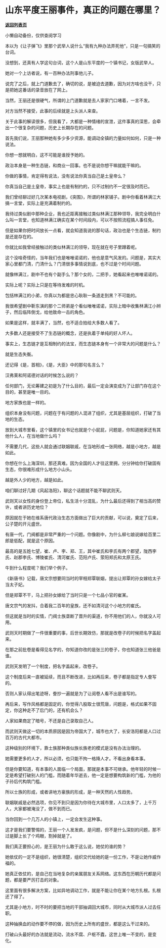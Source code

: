# 山东平度王丽事件，真正的问题在哪里？

[**返回列表页**](/gzh/记忆承载)

小懒自动备份，仅供查阅学习

本以为《让子弹飞》里那个武举人说什么“我有九种办法弄死他”，只是一句搞笑的台词。  

  

没想到，还真有人学这句台词，这个人是山东平度的一个镇书记，女版武举人。

  

她对一个上访者说，有一百种办法刑事他儿子。

  

说完了之后，就上门道歉去了，确切的说，是被迫去道歉，因为对方啥也没干，只是把她这番话的录音放在了网上。

  

当然，王丽还是很硬气，所谓的上门道歉就是去人家家门口堵着，一言不发。

  

对方当然不接受，此事的后续就是上头派人来查。  

  

关于此事的解读很多，但我看了，大都是一种情绪的宣泄，这件事真的深思，会牵出一个很复杂的问题，历史上长期存在的问题。  

  

首先我们说，王丽那种她有多少多少资源，能调动全镇的力量如何如何，只是一种说法。  

  

你想一想就明白，这不可能是谁授予她的。  

  

政治本身是一种生态链，和商业一回事。也不是说你想干嘛就能干嘛的。  

  

你做的事情，肯定得有说法，没有说法你真当自己是土皇帝么？  

  

你真当自己是土皇帝，事实上也是有制约的，只不过制约不一定很及时而已。  

  

我们曾经聊过好几次某本电视剧，《突围》，所谓的林家铺子。剧中你看着林满江大搞一言堂，实际上是充满着制约的。  

  

我待过类似剧中那种企业，我也近距离接触过类似林满江那种领导，我完全明白什么叫一言堂，也知道林满江确实在某个时间段内，可以不按照流程搞人事任免。  

  

但是如果你把时间放长一点看，就会知道我说的那句话，政治也是个生态链，制约是还是存在的。

  

你就比如我曾经接触过的类似林满江的领导，现在就在号子里蹲着呢。

  

这个没啥奇怪的，当年我们也是唯唯诺诺的，他也是意气风发的。问题是，其实大家心里都门清，门清什么？门清很多事情说到底，也不过是个时间问题。  

  

就像林满江，剧中不也有个副手么？那个女的，二把手，她看起来也唯唯诺诺的。  

  

实际上呢？实际上只是在等待发难的时机。  

  

包括林满江的小弟，你真以为都是忠心耿耿一条道走到黑？不可能的。  

  

我很希望剧中靳东演的那个二师弟是个看似唯唯诺诺，实际上暗中收集林满江小辫子，然后临阵倒戈，给他致命一击的角色。  

  

如果是这样，就丰满了，当然，也不适合拍给大多数人看了。

  

大多数人还是接受不了生态链的概念，还是执着于单纯的好人坏人。  

  

事实上，生态链才是互相制约的法宝，而生态链本身有一个非常大的问题是什么？  

  

就是生态失衡。

  

还记得《是，首相》，《是，大臣》中的那句名言么？  

  

汉弗莱和阿诺德对话的时候怎么说的？

  

任何部门，无论筹建之初是为了什么目的，最后一定会演变成为了让部门存在这个目的，甚至是唯一目的。

  

地方家族也是一样的。  

  

组织本身没有问题，问题在于有问题的人混进了组织，尤其是基层组织，打破了当地的生态。

  

放到大城市里看，这个镇里的女书记也就是个小屁屁，问题是，你知道她家还有其他什么人，在当地做什么吗？  

  

不需要几代，这些人就会通过联姻联戚，在当地形成一张网络，越是小地方，越是如此。  

  

你想在什么上海深圳，那还真难。因为全国的人才往这里拥，分分钟给你打破固有生态，你很难形成什么地方小山头。  

  

越是外人少的地方，越是如此。  

  

咱们聊过好几期《风起洛阳》，聊这个话题就不能不聊武则天。  

  

武则天以女性的身份登上帝位，私生活十分混乱，为什么最后还得到了相当高的赞许，或者讲历史地位？  

  

原因就在于她在维系唐代政治生态方面做出了巨大的贡献，可以说，奠定了后来，公子楚的开元盛世。

  

有唐一代，门阀都是非常严重的一个问题。你像剧中，为什么柳七娘说嫁给百里二郎是低配，就是这个原因。  

  

最高的是五姓七望，崔、卢、李、郑、王，其中崔氏和李氏有两个郡望，陇西李氏、赵郡李氏、博陵崔氏、清河崔氏、范阳卢氏、荥阳郑氏和太原王氏。

  

牛到什么程度呢？我们举个例子。  

  

《新唐书》记载，唐文宗想要同当时的宰相郑覃联姻，提出让郑覃的孙女嫁给太子当太子妃。

  

但是郑覃不干，马上把孙女嫁给了当时只是一个七品小官的崔某。

  

唐文宗气的发抖，合着我二百年的皇族，还不如清河这个小地方的崔氏。

  

但这就是当时的实情，门阀士族垄断了晋升的渠道，你不用他们的人，你就没人可用。  

  

武则天时期做了一件很重要的事，后世长期效仿，那就是改卷子的时候把名字盖起来。  

  

在那之前批卷是看得见名字的，你知道你改的是张三的卷子，你也知道张三他爸是谁。  

  

武则天发明了一个制度，把名字盖起来，改卷子。

  

这个制度后来一直被延续，而且不断改进，比如再后来，卷子都是指定专人誊写的。  

  

否则人家认得出笔迹呀，誊抄一遍就是为了让阅卷人看不出是谁写的。

  

再后来，写作风格都是固定的，你觉得八股取士很荒唐，问题是，格式如果不固定，你这种走不了后门的，还有机会么？

  

人家如果商定了暗号，不还是自己录取自己人。  

  

而武则天做这一切的本质原因是因为帝国大了，城市也大了，长安洛阳都是人口过百万的古代大都市。  

  

这种级别的环境下，靠士族那种类似族长族老的模式是没有办法治理的。

  

她需要更多的人才，所以必须，也只能不拘一格降人才。不看出身看本事。  

  

但是你要知道，有本事的人面临一个局面，那就是本事不可继承。他年轻的时候一定是希望打破别人的门槛，而随着年华逝去，他一定是想要构筑新的门槛，为他的子孙后代构筑门槛。  

  

所以士族的形成，或者讲地方豪族的形成，是一种天然的人性趋势。  

  

联姻联戚是必然选项，你见不到只是因为你待在大城市里，人口太多了，上千万人，大家都被淹没了，做不到而已。  

  

当你回到一个几万人的小镇上，一定会发生这种事。  

  

这才是我们要警惕的，王丽一个人发发疯，是问题，但不是什么深刻的问题，那不过是脚上长了个鸡眼，割掉就是了。  

  

我们真正要担心的，是王丽为什么敢于这么说，她仗的谁的势？

  

她依仗的一定不是组织，她很清楚，组织交代给她的是一份工作，不是让她作威作福的。

  

她真正依仗的，是自己在当地复杂的亲属朋友关系网络。这东西在历朝历代都是问题，都是要严厉打击的对象。

  

这里面有很多解决方案，比如异地调动工作，就是不能让你在某个地方扎根。扎根还了得了。  

  

尤其是小地方，时不时的要把当地的干部抽调回大城市，同时从大城市派人过去任职。  

  

这种抽换血的动作要不停的做，因为历史上所有的盛世，都是这么干过来的。

  

打破山头最好的办法就是流动，流水不腐、户枢不蠹，这世上唯一不变的，是变化。

